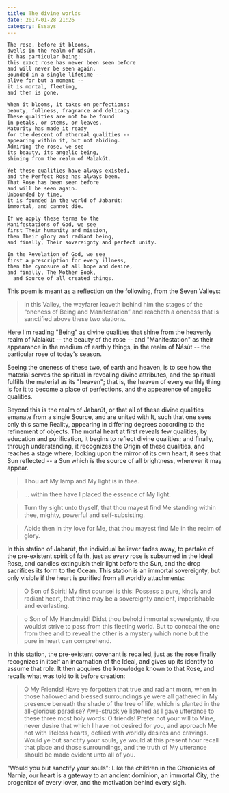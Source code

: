 ```yaml
---
title: The divine worlds
date: 2017-01-28 21:26
category: Essays
---
```


    The rose, before it blooms,
    dwells in the realm of Násút.
    It has particular being:
    this exact rose has never been seen before
    and will never be seen again.
    Bounded in a single lifetime --
    alive for but a moment --
    it is mortal, fleeting,
    and then is gone.

    When it blooms, it takes on perfections:
    beauty, fullness, fragrance and delicacy.
    These qualities are not to be found
    in petals, or stems, or leaves.
    Maturity has made it ready
    for the descent of ethereal qualities --
    appearing within it, but not abiding.
    Admiring the rose, we see
    its beauty, its angelic being,
    shining from the realm of Malakút.

    Yet these qualities have always existed,
    and the Perfect Rose has always been.
    That Rose has been seen before
    and will be seen again.
    Unbounded by time,
    it is founded in the world of Jabarút:
    immortal, and cannot die.

    If we apply these terms to the
    Manifestations of God, we see
    first Their humanity and mission,
    then Their glory and radiant being,
    and finally, Their sovereignty and perfect unity.

    In the Revelation of God, we see
    first a prescription for every illness,
    then the cynosure of all hope and desire,
    and finally, The Mother Book,
      and Source of all created things.

This poem is meant as a reflection on the following, from the Seven Valleys:

> In this Valley, the wayfarer leaveth behind him the stages of the “oneness
> of Being and Manifestation” and reacheth a oneness that is sanctified above
> these two stations.

Here I'm reading "Being" as divine qualities that shine from the heavenly
realm of Malakút -- the beauty of the rose -- and "Manifestation" as their
appearance in the medium of earthly things, in the realm of Násút -- the
particular rose of today's season.

Seeing the oneness of these two, of earth and heaven, is to see how the
material serves the spiritual in revealing divine attributes, and the
spiritual fulfills the material as its "heaven"; that is, the heaven of every
earthly thing is for it to become a place of perfections, and the appearence
of angelic qualities.

Beyond this is the realm of Jabarút, or that all of these divine qualities
emanate from a single Source, and are united with It, such that one sees only
this same Reality, appearing in differing degrees according to the refinement
of objects. The mortal heart at first reveals few qualities; by education and
purification, it begins to reflect divine qualities; and finally, through
understanding, it recognizes the Origin of these qualities, and reaches a
stage where, looking upon the mirror of its own heart, it sees that Sun
reflected -- a Sun which is the source of all brightness, wherever it may
appear.

> Thou art My lamp and My light is in thee.

> ... within thee have I placed the essence of My light.

> Turn thy sight unto thyself, that thou mayest find Me standing within thee,
> mighty, powerful and self-subsisting.

> Abide then in thy love for Me, that thou mayest find Me in the realm of
> glory.

In this station of Jabarút, the individual believer fades away, to partake of
the pre-existent spirit of faith, just as every rose is subsumed in the Ideal
Rose, and candles extinguish their light before the Sun, and the drop
sacrifices its form to the Ocean. This station is an immortal sovereignty,
but only visible if the heart is purified from all worldly attachments:

> O Son of Spirit! My first counsel is this: Possess a pure, kindly and
> radiant heart, that thine may be a sovereignty ancient, imperishable and
> everlasting.

> o Son of My Handmaid! Didst thou behold immortal sovereignty, thou wouldst
> strive to pass from this fleeting world. But to conceal the one from thee
> and to reveal the other is a mystery which none but the pure in heart can
> comprehend.

In this station, the pre-existent covenant is recalled, just as the rose
finally recognizes in itself an incarnation of the Ideal, and gives up its
identity to assume that role. It then acquires the knowledge known to that
Rose, and recalls what was told to it before creation:

> O My Friends! Have ye forgotten that true and radiant morn, when in those
> hallowed and blessed surroundings ye were all gathered in My presence
> beneath the shade of the tree of life, which is planted in the all-glorious
> paradise? Awe-struck ye listened as I gave utterance to these three most
> holy words: O friends! Prefer not your will to Mine, never desire that which
> I have not desired for you, and approach Me not with lifeless hearts,
> defiled with worldly desires and cravings. Would ye but sanctify your souls,
> ye would at this present hour recall that place and those surroundings, and
> the truth of My utterance should be made evident unto all of you.

"Would you but sanctify your souls": Like the children in the Chronicles of
Narnia, our heart is a gateway to an ancient dominion, an immortal City, the
progenitor of every lover, and the motivation behind every sigh.

